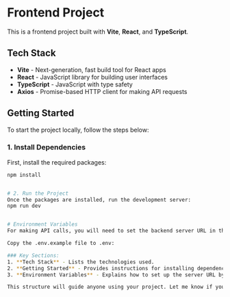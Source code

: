 # Frontend Project

This is a frontend project built with **Vite**, **React**, and **TypeScript**.

## Tech Stack

- **Vite** - Next-generation, fast build tool for React apps
- **React** - JavaScript library for building user interfaces
- **TypeScript** - JavaScript with type safety
- **Axios** - Promise-based HTTP client for making API requests

## Getting Started

To start the project locally, follow the steps below:

### 1. Install Dependencies

First, install the required packages:

```bash
npm install


# 2. Run the Project
Once the packages are installed, run the development server:
npm run dev


# Environment Variables
For making API calls, you will need to set the backend server URL in the environment variables.

Copy the .env.example file to .env:

### Key Sections:
1. **Tech Stack** - Lists the technologies used.
2. **Getting Started** - Provides instructions for installing dependencies and running the project.
3. **Environment Variables** - Explains how to set up the server URL by copying the `.env.example` and configuring it.

This structure will guide anyone using your project. Let me know if you need any changes or additional sections!
